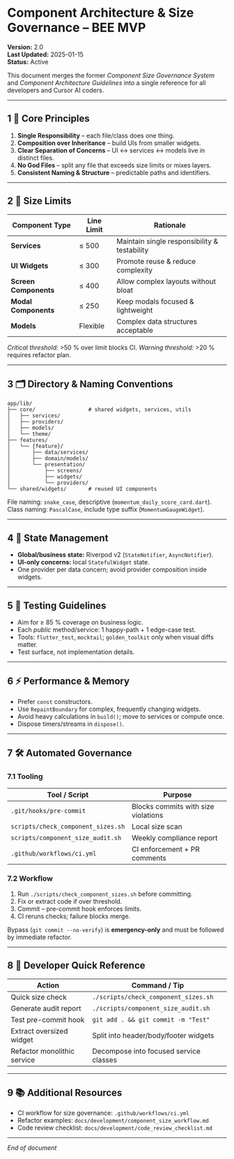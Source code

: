 # Component Architecture & Size Governance – BEE MVP

**Version:** 2.0\
**Last Updated:** 2025-01-15\
**Status:** Active

This document merges the former _Component Size Governance System_ and
_Component Architecture Guidelines_ into a single reference for all developers
and Cursor AI coders.

---

## 1 🎯 Core Principles

1. **Single Responsibility** – each file/class does one thing.
2. **Composition over Inheritance** – build UIs from smaller widgets.
3. **Clear Separation of Concerns** – UI ↔ services ↔ models live in distinct
   files.
4. **No God Files** – split any file that exceeds size limits or mixes layers.
5. **Consistent Naming & Structure** – predictable paths and identifiers.

---

## 2 📏 Size Limits

| Component Type        | Line Limit | Rationale                                    |
| --------------------- | ---------- | -------------------------------------------- |
| **Services**          | ≤ 500      | Maintain single responsibility & testability |
| **UI Widgets**        | ≤ 300      | Promote reuse & reduce complexity            |
| **Screen Components** | ≤ 400      | Allow complex layouts without bloat          |
| **Modal Components**  | ≤ 250      | Keep modals focused & lightweight            |
| **Models**            | Flexible   | Complex data structures acceptable           |

_Critical threshold:_ >50 % over limit blocks CI. _Warning threshold:_ >20 %
requires refactor plan.

---

## 3 🗂️ Directory & Naming Conventions

```
app/lib/
├── core/                 # shared widgets, services, utils
│   ├── services/
│   ├── providers/
│   ├── models/
│   └── theme/
├── features/
│   └── {feature}/
│       ├── data/services/
│       ├── domain/models/
│       └── presentation/
│           ├── screens/
│           ├── widgets/
│           └── providers/
└── shared/widgets/       # reused UI components
```

File naming: `snake_case`, descriptive (`momentum_daily_score_card.dart`).\
Class naming: `PascalCase`, include type suffix (`MomentumGaugeWidget`).

---

## 4 🔧 State Management

- **Global/business state:** Riverpod v2 (`StateNotifier`, `AsyncNotifier`).
- **UI-only concerns:** local `StatefulWidget` state.
- One provider per data concern; avoid provider composition inside widgets.

---

## 5 🧪 Testing Guidelines

- Aim for ≥ 85 % coverage on business logic.
- Each _public_ method/service: 1 happy-path + 1 edge-case test.
- Tools: `flutter_test`, `mocktail`; `golden_toolkit` only when visual diffs
  matter.
- Test surface, not implementation details.

---

## 6 ⚡ Performance & Memory

- Prefer `const` constructors.
- Use `RepaintBoundary` for complex, frequently changing widgets.
- Avoid heavy calculations in `build()`; move to services or compute once.
- Dispose timers/streams in `dispose()`.

---

## 7 🛠️ Automated Governance

### 7.1 Tooling

| Tool / Script                      | Purpose                             |
| ---------------------------------- | ----------------------------------- |
| `.git/hooks/pre-commit`            | Blocks commits with size violations |
| `scripts/check_component_sizes.sh` | Local size scan                     |
| `scripts/component_size_audit.sh`  | Weekly compliance report            |
| `.github/workflows/ci.yml`         | CI enforcement + PR comments        |

### 7.2 Workflow

1. Run `./scripts/check_component_sizes.sh` before committing.
2. Fix or extract code if over threshold.
3. Commit – pre-commit hook enforces limits.
4. CI reruns checks; failure blocks merge.

Bypass (`git commit --no-verify`) is **emergency-only** and must be followed by
immediate refactor.

---

## 8 🚀 Developer Quick Reference

| Action                      | Command / Tip                          |
| --------------------------- | -------------------------------------- |
| Quick size check            | `./scripts/check_component_sizes.sh`   |
| Generate audit report       | `./scripts/component_size_audit.sh`    |
| Test pre-commit hook        | `git add . && git commit -m "Test"`    |
| Extract oversized widget    | Split into header/body/footer widgets  |
| Refactor monolithic service | Decompose into focused service classes |

---

## 9 📚 Additional Resources

- CI workflow for size governance: `.github/workflows/ci.yml`
- Refactor examples: `docs/development/component_size_workflow.md`
- Code review checklist: `docs/development/code_review_checklist.md`

---

_End of document_
